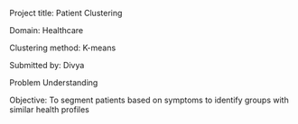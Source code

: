 Project title: Patient Clustering

Domain: Healthcare

Clustering method: K-means

Submitted by: Divya

Problem Understanding

Objective: To segment patients based on symptoms to identify groups with similar health profiles
